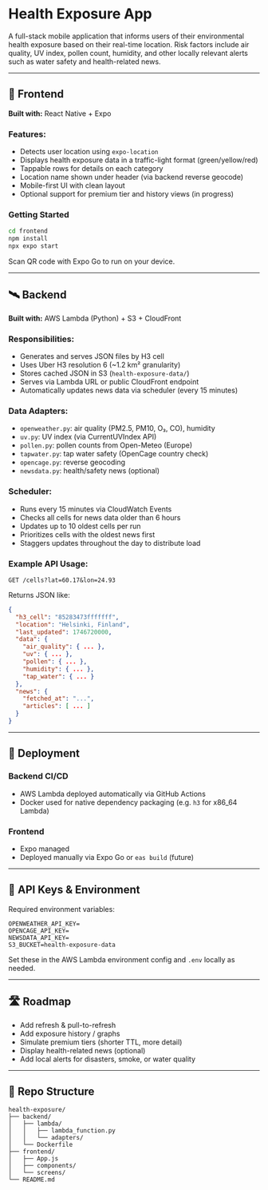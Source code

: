 # Health Exposure App

A full-stack mobile application that informs users of their environmental health exposure based on their real-time location. Risk factors include air quality, UV index, pollen count, humidity, and other locally relevant alerts such as water safety and health-related news.

---

## 📱 Frontend

**Built with:** React Native + Expo

### Features:
- Detects user location using `expo-location`
- Displays health exposure data in a traffic-light format (green/yellow/red)
- Tappable rows for details on each category
- Location name shown under header (via backend reverse geocode)
- Mobile-first UI with clean layout
- Optional support for premium tier and history views (in progress)

### Getting Started

```bash
cd frontend
npm install
npx expo start
```

Scan QR code with Expo Go to run on your device.

---

## 🛰 Backend

**Built with:** AWS Lambda (Python) + S3 + CloudFront

### Responsibilities:
- Generates and serves JSON files by H3 cell
- Uses Uber H3 resolution 6 (~1.2 km² granularity)
- Stores cached JSON in S3 (`health-exposure-data/`)
- Serves via Lambda URL or public CloudFront endpoint
- Automatically updates news data via scheduler (every 15 minutes)

### Data Adapters:
- `openweather.py`: air quality (PM2.5, PM10, O₃, CO), humidity
- `uv.py`: UV index (via CurrentUVIndex API)
- `pollen.py`: pollen counts from Open-Meteo (Europe)
- `tapwater.py`: tap water safety (OpenCage country check)
- `opencage.py`: reverse geocoding
- `newsdata.py`: health/safety news (optional)

### Scheduler:
- Runs every 15 minutes via CloudWatch Events
- Checks all cells for news data older than 6 hours
- Updates up to 10 oldest cells per run
- Prioritizes cells with the oldest news first
- Staggers updates throughout the day to distribute load

### Example API Usage:

```http
GET /cells?lat=60.17&lon=24.93
```

Returns JSON like:

```json
{
  "h3_cell": "85283473fffffff",
  "location": "Helsinki, Finland",
  "last_updated": 1746720000,
  "data": {
    "air_quality": { ... },
    "uv": { ... },
    "pollen": { ... },
    "humidity": { ... },
    "tap_water": { ... }
  },
  "news": {
    "fetched_at": "...",
    "articles": [ ... ]
  }
}
```

---

## 🔄 Deployment

### Backend CI/CD
- AWS Lambda deployed automatically via GitHub Actions
- Docker used for native dependency packaging (e.g. `h3` for x86_64 Lambda)

### Frontend
- Expo managed
- Deployed manually via Expo Go or `eas build` (future)

---

## 🔐 API Keys & Environment

Required environment variables:

```
OPENWEATHER_API_KEY=
OPENCAGE_API_KEY=
NEWSDATA_API_KEY=
S3_BUCKET=health-exposure-data
```

Set these in the AWS Lambda environment config and `.env` locally as needed.

---

## 🛣 Roadmap

- Add refresh & pull-to-refresh
- Add exposure history / graphs
- Simulate premium tiers (shorter TTL, more detail)
- Display health-related news (optional)
- Add local alerts for disasters, smoke, or water quality

---

## 📁 Repo Structure

```
health-exposure/
├── backend/
│   ├── lambda/
│   │   ├── lambda_function.py
│   │   └── adapters/
│   └── Dockerfile
├── frontend/
│   ├── App.js
│   ├── components/
│   └── screens/
└── README.md
```